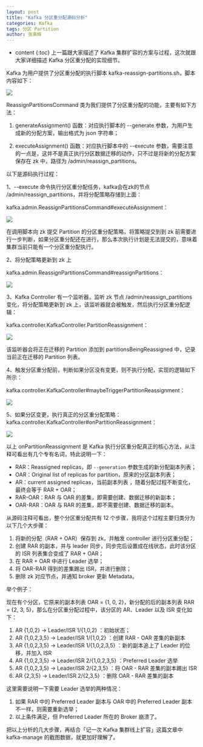 ```yaml
---
layout: post
title: "Kafka 分区重分配源码分析"
categories: Kafka
tags: 分区 Partition
author: 张乘辉
---
```


* content
{:toc}
上一篇跟大家描述了 Kafka 集群扩容的方案与过程，这次就跟大家详细描述 Kafka 分区重分配的实现细节。










Kafka 为用户提供了分区重分配的执行脚本 kafka-reassign-partitions.sh，脚本内容如下：

![](https://raw.githubusercontent.com/objcoding/md-picture/master/img/20191027152623.png)

ReassignPartitionsCommand 类为我们提供了分区重分配的功能，主要有如下方法：

1. generateAssignment() 函数：对应执行脚本的 --generate 参数，为用户生成新的分配方案，输出格式为 json 字符串；

2. executeAssignment() 函数：对应执行脚本中的 --execute 参数，需要注意的一点是，这并不是真正执行分区数据迁移的动作，只不过是将新的分配方案保存在 zk 中，路径为 /admin/reassign_partitions。

以下是源码执行过程：

1、--execute 命令执行分区重分配任务，kafka会在zk的节点 /admin/reassign_partitions，并将分配策略存储到上面：

kafka.admin.ReassignPartitionsCommand#executeAssignment：

![](https://raw.githubusercontent.com/objcoding/md-picture/master/img/20191027162512.png)

在调用脚本向 zk 提交 Partition 的分区重分配策略，将策略提交到到 zk 前需要进行一步判断，如果分区重分配还在进行，那么本次执行计划是无法提交的，意味着集群当前只能有一个分区重分配执行。

2、将分配策略更新到 zk 上

kafka.admin.ReassignPartitionsCommand#reassignPartitions：

![](https://raw.githubusercontent.com/objcoding/md-picture/master/img/20191027150518.png)

3、Kafka Controller 有一个监听器，监听 zk 节点 /admin/reassign_partitions 变化，将分配策略更新到 zk 上，该监听器就会被触发，然后执行分区重分配逻辑：

kafka.controller.KafkaController.PartitionReassignment：

![](https://raw.githubusercontent.com/objcoding/md-picture/master/img/20191027150659.png)

该监听器会将正在迁移的 Partition 添加到 partitionsBeingReassigned 中，记录当前正在迁移的 Partition 列表。

4、触发分区重分配前，判断如果分区没有变更，则不执行分配，实现的逻辑如下所示：

kafka.controller.KafkaController#maybeTriggerPartitionReassignment：

![](https://raw.githubusercontent.com/objcoding/md-picture/master/img/20191027150921.png)

5、如果分区变更，执行真正的分区重分配策略：
kafka.controller.KafkaController#onPartitionReassignment：

![](https://raw.githubusercontent.com/objcoding/md-picture/master/img/20191027150320.png)

以上 onPartitionReassignment 是 Kafka 执行分区重分配真正的核心方法，从注释可看出有几个专有名词，特此说明一下：

- RAR：Reassigned replicas，即 `--generation` 参数生成的新分配副本列表；
- OAR：Original list of replicas for partition，原来的分区副本列表；
- AR：current assigned replicas，当前副本列表  ，随着分配过程不断变化，最终会等于 RAR + OAR；
- RAR-OAR：RAR 与 OAR 的差集，即需要创建、数据迁移的新副本；
- OAR-RAR：OAR 与 RAR 的差集，即不需要创建、数据迁移的副本。

从源码注释可看出，整个分区重分配共有 12 个步骤，我将这个过程主要归类分为以下几个大步骤：

1. 将新的分配（RAR + OAR）保存到 zk，并触发 controller 进行分区重分配；
2. 创建 RAR 的副本，并与 leader 同步，同步完后设置成在线状态，此时该分区的 ISR 列表集合变成了 RAR + OAR；
3. 在 RAR + OAR 中进行 Leader 选举；
4. 将 OAR-RAR 得到的差集踢出 ISR，并进行删除；
5. 删除 zk 对应节点，并通知 broker 更新 Metadata。

举个例子：

现在有个分区，它原来的副本列表 OAR = {1, 0, 2}，新分配的后的副本列表 RAR = {2, 3, 5}，那么在分区重分配过程中，该分区的 AR、Leader 以及 ISR 变化如下：

1. AR {1,0,2}  -> Leader/ISR 1/{1,0,2} ：初始状态；
2. AR {1,0,2,3,5} -> Leader/ISR 1/{1,0,2} ：创建 RAR - OAR 差集的新副本
3. AR {1,0,2,3,5} -> Leader/ISR 1/{1,0,2,3,5} ：新的副本追上了 Leader 的位移，并加入 ISR
4. AR {1,0,2,3,5} -> Leader/ISR 2/{1,0,2,3,5} ：Preferred Leader 选举
5. AR {1,0,2,3,5} -> Leader/ISR 2/{2,3,5} ：将 OAR - RAR 差集的副本踢出 ISR
6. AR {2,3,5} -> Leader/ISR 2/{2,3,5} ：删除 OAR - RAR 差集的副本

这里需要说明一下需要 Leader 选举的两种情况：

1. 如果 RAR 中的 Preferred Leader 副本与 OAR 中的 Preferred Leader 副本不一样，则需要重新选举；
2. 以上条件满足，但 Preferred Leader 所在的 Broker 崩溃了。

把以上分析的几大步骤，再结合「记一次 Kafka 集群线上扩容」这篇文章中 kafka-manage 的截图数据，就更加好理解了。






